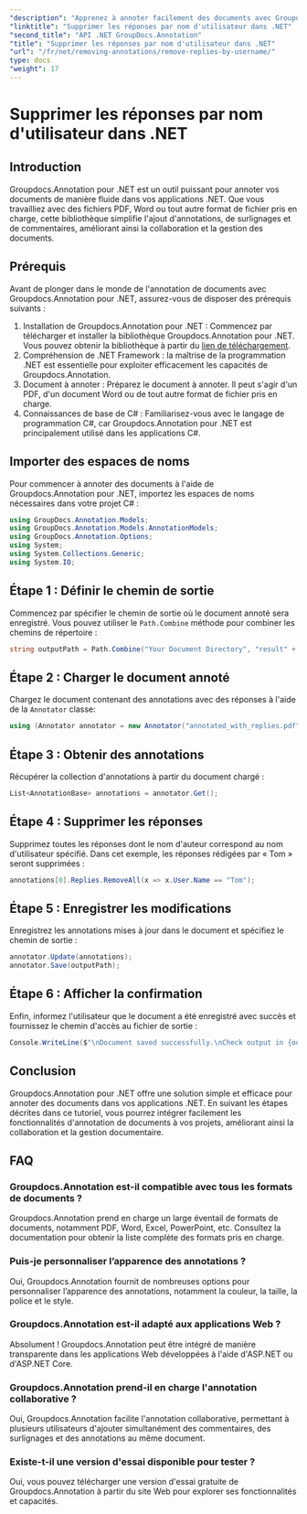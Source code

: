 ```yaml
---
"description": "Apprenez à annoter facilement des documents avec Groupdocs.Annotation pour .NET. Améliorez la collaboration et la gestion de vos documents grâce à cet outil performant."
"linktitle": "Supprimer les réponses par nom d'utilisateur dans .NET"
"second_title": "API .NET GroupDocs.Annotation"
"title": "Supprimer les réponses par nom d'utilisateur dans .NET"
"url": "/fr/net/removing-annotations/remove-replies-by-username/"
type: docs
"weight": 17
---
```


# Supprimer les réponses par nom d'utilisateur dans .NET

## Introduction
Groupdocs.Annotation pour .NET est un outil puissant pour annoter vos documents de manière fluide dans vos applications .NET. Que vous travailliez avec des fichiers PDF, Word ou tout autre format de fichier pris en charge, cette bibliothèque simplifie l'ajout d'annotations, de surlignages et de commentaires, améliorant ainsi la collaboration et la gestion des documents.
## Prérequis
Avant de plonger dans le monde de l'annotation de documents avec Groupdocs.Annotation pour .NET, assurez-vous de disposer des prérequis suivants :
1. Installation de Groupdocs.Annotation pour .NET : Commencez par télécharger et installer la bibliothèque Groupdocs.Annotation pour .NET. Vous pouvez obtenir la bibliothèque à partir du [lien de téléchargement](https://releases.groupdocs.com/annotation/net/).
2. Compréhension de .NET Framework : la maîtrise de la programmation .NET est essentielle pour exploiter efficacement les capacités de Groupdocs.Annotation.
3. Document à annoter : Préparez le document à annoter. Il peut s'agir d'un PDF, d'un document Word ou de tout autre format de fichier pris en charge.
4. Connaissances de base de C# : Familiarisez-vous avec le langage de programmation C#, car Groupdocs.Annotation pour .NET est principalement utilisé dans les applications C#.

## Importer des espaces de noms
Pour commencer à annoter des documents à l'aide de Groupdocs.Annotation pour .NET, importez les espaces de noms nécessaires dans votre projet C# :
```csharp
using GroupDocs.Annotation.Models;
using GroupDocs.Annotation.Models.AnnotationModels;
using GroupDocs.Annotation.Options;
using System;
using System.Collections.Generic;
using System.IO;
```
## Étape 1 : Définir le chemin de sortie
Commencez par spécifier le chemin de sortie où le document annoté sera enregistré. Vous pouvez utiliser le `Path.Combine` méthode pour combiner les chemins de répertoire :
```csharp
string outputPath = Path.Combine("Your Document Directory", "result" + Path.GetExtension("input.pdf"));
```
## Étape 2 : Charger le document annoté
Chargez le document contenant des annotations avec des réponses à l'aide de la `Annotator` classe:
```csharp
using (Annotator annotator = new Annotator("annotated_with_replies.pdf"))
```
## Étape 3 : Obtenir des annotations
Récupérer la collection d'annotations à partir du document chargé :
```csharp
List<AnnotationBase> annotations = annotator.Get();
```
## Étape 4 : Supprimer les réponses
Supprimez toutes les réponses dont le nom d'auteur correspond au nom d'utilisateur spécifié. Dans cet exemple, les réponses rédigées par « Tom » seront supprimées :
```csharp
annotations[0].Replies.RemoveAll(x => x.User.Name == "Tom");
```
## Étape 5 : Enregistrer les modifications
Enregistrez les annotations mises à jour dans le document et spécifiez le chemin de sortie :
```csharp
annotator.Update(annotations);
annotator.Save(outputPath);
```
## Étape 6 : Afficher la confirmation
Enfin, informez l'utilisateur que le document a été enregistré avec succès et fournissez le chemin d'accès au fichier de sortie :
```csharp
Console.WriteLine($"\nDocument saved successfully.\nCheck output in {outputPath}.");
```
## Conclusion
Groupdocs.Annotation pour .NET offre une solution simple et efficace pour annoter des documents dans vos applications .NET. En suivant les étapes décrites dans ce tutoriel, vous pourrez intégrer facilement les fonctionnalités d'annotation de documents à vos projets, améliorant ainsi la collaboration et la gestion documentaire.
## FAQ
### Groupdocs.Annotation est-il compatible avec tous les formats de documents ?
Groupdocs.Annotation prend en charge un large éventail de formats de documents, notamment PDF, Word, Excel, PowerPoint, etc. Consultez la documentation pour obtenir la liste complète des formats pris en charge.
### Puis-je personnaliser l’apparence des annotations ?
Oui, Groupdocs.Annotation fournit de nombreuses options pour personnaliser l’apparence des annotations, notamment la couleur, la taille, la police et le style.
### Groupdocs.Annotation est-il adapté aux applications Web ?
Absolument ! Groupdocs.Annotation peut être intégré de manière transparente dans les applications Web développées à l'aide d'ASP.NET ou d'ASP.NET Core.
### Groupdocs.Annotation prend-il en charge l'annotation collaborative ?
Oui, Groupdocs.Annotation facilite l'annotation collaborative, permettant à plusieurs utilisateurs d'ajouter simultanément des commentaires, des surlignages et des annotations au même document.
### Existe-t-il une version d'essai disponible pour tester ?
Oui, vous pouvez télécharger une version d'essai gratuite de Groupdocs.Annotation à partir du site Web pour explorer ses fonctionnalités et capacités.